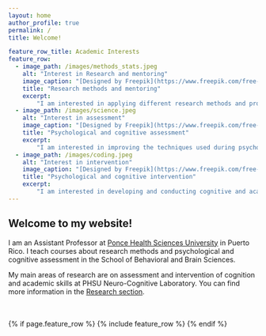 ```yaml
---
layout: home
author_profile: true
permalink: /
title: Welcome!

feature_row_title: Academic Interests
feature_row:
  - image_path: /images/methods_stats.jpeg
    alt: "Interest in Research and mentoring"
    image_caption: "[Designed by Freepik](https://www.freepik.com/free-photo/young-woman-sitting-library-using-books-computer_5495048.htm)"
    title: "Research methods and mentoring"
    excerpt:
        "I am interested in applying different research methods and provide mentoring for students."
  - image_path: /images/science.jpeg
    alt: "Interest in assessment"
    image_caption: "[Designed by Freepik](https://www.freepik.com/free-photo/kid-doing-occupational-therapy-session_18036573.htm?query=psychological&from_query=psychological+assessment)"
    title: "Psychological and cognitive assessment"
    excerpt:
        "I am interested in improving the techniques used during psychological and cognitive assessment."
  - image_path: /images/coding.jpeg
    alt: "Interest in intervention"
    image_caption: "[Designed by Freepik](https://www.freepik.com/free-photo/young-woman-doing-speech-therapy-with-little-boy_18683349.htm#query=psychology%20child&position=46&from_view=search)"
    title: "Psychological and cognitive intervention"
    excerpt:
        "I am interested in developing and conducting cognitive and academic interventions for children."
---
```


## Welcome to my website!

I am an Assistant Professor at [Ponce Health Sciences University](https://www.psm.edu/) in Puerto Rico. I teach courses about research methods and psychological and cognitive assessment in the School of Behavioral and Brain Sciences.

My main areas of research are on assessment and intervention of cognition and academic skills at PHSU Neuro-Cognitive Laboratory. You can find more information in the <a href="{{ site.url }}{{ site.baseurl }}/research">Research section</a>.


<!-- Delete next line if you prefer not to have a feature row. -->
<br />
<br />
{% if page.feature_row %}
  {% include feature_row %}
{% endif %}
<!-- Delete previous lines if you prefer not to have a feature row. -->
